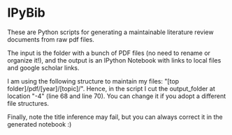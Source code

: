 # IPyBib
These are Python scripts for generating a maintainable literature review documents from raw pdf files.

The input is the folder with a bunch of PDF files (no need to rename or organize it!), and the output is an IPython Notebook with links to local files and google scholar links.

I am using the following structure to maintain my files: "[top folder]/pdf/[year]/[topic]/". Hence, in the script I cut the output_folder at location "-4" (line 68 and line 70). You can change it if you adopt a different file structures. 

Finally, note the title inference may fail, but you can always correct it in the generated notebook :)
